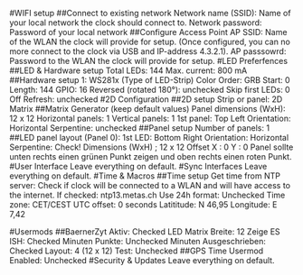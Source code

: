 ﻿#WIFI setup##Connect to existing networkNetwork name (SSID): Name of your local network the clock should connect to.Network password: Password of your local network##Configure Access PointAP SSID: Name of the WLAN the clock will provide for setup. (Once configured, you can no more connect to the clock via USB and IP-address 4.3.2.1).AP passsowrd: Password to the WLAN the clock will provide for setup.#LED Preferfences##LED & Hardware setupTotal LEDs: 144Max. current: 800 mA##Hardware setup1: WS281x (Type of LED-Strip) Color Order: GRBStart: 0 Length: 144 GPIO: 16 Reversed (rotated 180°): unchecked Skip first LEDs: 0 Off Refresh: unchecked #2D Configuration##2D setupStrip or panel: 2D Matrix ##Matrix Generator (keep default values)Panel dimensions (WxH): 12 x 12 Horizontal panels: 1 Vertical panels: 1 1st panel: Top Left Orientation: Horizontal Serpentine: unchecked ##Panel setup Number of panels: 1 ##LED panel layout (Panel 0):1st LED: Bottom Right Orientation: Horizontal Serpentine: Check! Dimensions (WxH) ; 12 x 12 Offset X : 0 Y : 0 Panel sollte unten rechts einen grünen Punkt zeigen und oben rechts einen roten Punkt.#User InterfaceLeave everything on default.#Sync InterfacesLeave everything on default.#Time & Macros##Time setupGet time from NTP server: Check if clock will be connected to a WLAN and will have access to the internet. If checked: ntp13.metas.ch Use 24h format: Unchecked Time zone: CET/CEST UTC offset: 0 seconds Latititude: N 46,95 Longitude: E 7,42 #Usermods##BaernerZytAktiv: Checked LED Matrix Breite: 12 Zeige ES ISH: Checked Minuten Punkte: Unchecked Minuten Ausgeschrieben: Checked Layout: 4 (12 x 12) Test: Unchecked ##GPS Time UsermodEnabled: Unchecked #Security & UpdatesLeave everything on default.